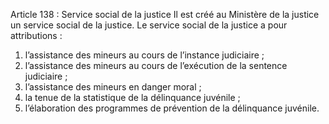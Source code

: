 Article 138 : Service social de la justice
Il est créé au Ministère de la justice un service social de la justice.
Le service social de la justice a pour attributions :
1.  l’assistance des mineurs au cours de l’instance judiciaire ;
2.  l’assistance des mineurs au cours de l’exécution de la sentence judiciaire ;
3.  l’assistance des mineurs en danger moral ;
4.  la tenue de la statistique de la délinquance juvénile ;
5.  l’élaboration des programmes de prévention de la délinquance juvénile.